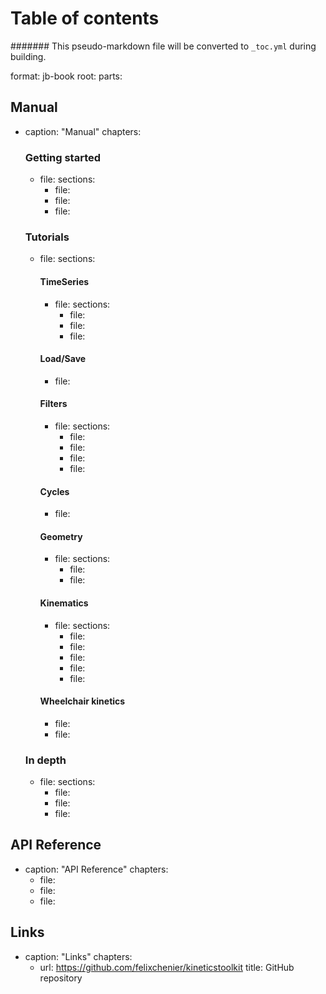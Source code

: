 # Table of contents
####### This pseudo-markdown file will be converted to `_toc.yml` during building.

format: jb-book
root: [](index.md)
parts:

  ## Manual
  - caption: "Manual"
    chapters:

      ### Getting started
      - file: [](getting_started_ktk.md)
        sections:
          - file: [](what_is_kinetics_toolkit.md)
          - file: [](getting_started_with_python.md)
          - file: [](installing_kinetics_toolkit.md)

      ### Tutorials
      - file: [](tutorials.md)
        sections:
          #### TimeSeries
          - file: [](timeseries.md)
            sections:
              - file: [](timeseries_basics.md)
              - file: [](timeseries_manipulating.md)
              - file: [](timeseries_dataframes.md)
          #### Load/Save
          - file: [](loadsave.md)
          #### Filters
          - file: [](filters.md)
            sections:
              - file: [](filters_butter.md)
              - file: [](filters_smooth.md)
              - file: [](filters_savgol.md)
              - file: [](filters_median.md)
          #### Cycles
          - file: [](cycles.md)
          #### Geometry
          - file: [](geometry.md)
            sections:
              - file: [](geometry_basics.md)
              - file: [](geometry_dimension_conventions.md)
          #### Kinematics
          - file: [](kinematics.md)
            sections:
              - file: [](kinematics_load_visualize.md)
              - file: [](kinematics_joint_angles.md)
              - file: [](kinematics_reconstructing_occluded_markers.md)
              - file: [](kinematics_reconstructing_removed_markers.md)
              - file: [](kinematics_reconstructing_probed_points.md)
          #### Wheelchair kinetics
          - file: [](pushrimkinetics.md)
          - file: [](ktk_conventions.md)

      ### In depth
      - file: [](ktk_in_depth.md)
        sections:
          - file: [](ktk_lab_mode.md)
          - file: [](ktk_release_notes.md)
          - file: [](python_learning.md)

  ## API Reference
  - caption: "API Reference"
    chapters:
      - file: [](99_api_reference/01_classes.md)
      - file: [](99_api_reference/02_functions.md)
      - file: [](99_api_reference/03_modules.md)

  ## Links
  - caption: "Links"
    chapters:
      - url: https://github.com/felixchenier/kineticstoolkit
        title: GitHub repository
